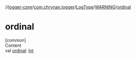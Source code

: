 //[logger-core](../../../../index.md)/[com.chrynan.logger](../../index.md)/[LogType](../index.md)/[WARNING](index.md)/[ordinal](ordinal.md)



# ordinal  
[common]  
Content  
val [ordinal](ordinal.md): [Int](https://kotlinlang.org/api/latest/jvm/stdlib/kotlin/-int/index.html)  



